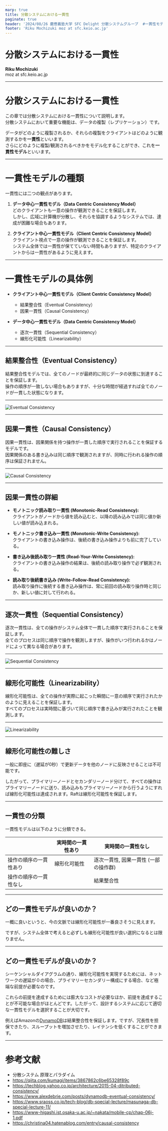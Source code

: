 ```yaml
---
marp: true
title: 分散システムにおける一貫性
paginate: true
header: '2024/08/26 慶應義塾大学 SFC Delight 分散システムグループ  #一貫性モデル'
footer: 'Riku Mochizuki moz at sfc.keio.ac.jp'
---
```


# 分散システムにおける一貫性

**Riku Mochizuki**  
moz at sfc.keio.ac.jp

---

# 分散システムにおける一貫性

この章では分散システムにおける一貫性について説明します。  
分散システムにおいて重要な機能は、データの複製（レプリケーション）です。

データがどのように複製されるか、それらの複製をクライアントはどのように観測するかを**一貫性**といいます。  
さらにどのように複製/観測されるべきかをモデル化することができ、これを**一貫性モデル**といいます。

---

# 一貫性モデルの種類

一貫性には二つの観点があります。

1. **データ中心一貫性モデル（Data Centric Consistency Model）**  
   どのクライアントも一意の操作が観測できることを保証します。  
   しかし、広域に計算機が分散し、それらを協調するようなシステムでは、達成が困難な場合もあります。

2. **クライアント中心一貫性モデル（Client Centric Consistency Model）**  
   クライアント視点で一意の操作が観測できることを保証します。  
   システム全体では一貫性が保てていない時間もありますが、特定のクライアントからは一貫性があるように見えます。

---

# 一貫性モデルの具体例

- **クライアント中心一貫性モデル（Client Centric Consistency Model）**
  - 結果整合性（Eventual Consistency）
  - 因果一貫性（Causal Consistency）

- **データ中心一貫性モデル（Data Centric Consistency Model）**
  - 逐次一貫性（Sequential Consistency）
  - 線形化可能性（Linearizability）

---

## 結果整合性（Eventual Consistency）

結果整合性モデルでは、全てのノードが最終的に同じデータの状態に到達することを保証します。  
操作の順序が一致しない場合もありますが、十分な時間が経過すれば全てのノードが一貫した状態になります。

---

![Eventual Consistency](imgs/eventual-consistency.jpeg)

---

## 因果一貫性（Causal Consistency）

因果一貫性は、因果関係を持つ操作が一貫した順序で実行されることを保証するモデルです。  
因果関係のある書き込みは同じ順序で観測されますが、同時に行われる操作の順序は保証されません。

---

![Causal Consistency](imgs/casual-consistency.jpeg)

---

## 因果一貫性の詳細

- **モノトニック読み取り一貫性 (Monotonic-Read Consistency):**  
  クライアントがノードから値を読み込むと、以降の読み込みでは同じ値か新しい値が読み込まれる。

- **モノトニック書き込み一貫性 (Monotonic-Write Consistency):**  
  クライアントの書き込み操作は、後続の書き込み操作よりも前に完了している。

- **書き込み後読み取り一貫性 (Read-Your-Write Consistency):**  
  クライアントの書き込み操作の結果は、後続の読み取り操作で必ず観測される。

- **読み取り後続書き込み (Write-Follow-Read Consistency):**  
  読み取り操作に後続する書き込み操作は、常に前回の読み取り操作時と同じか、新しい値に対して行われる。

---

## 逐次一貫性（Sequential Consistency）

逐次一貫性は、全ての操作がシステム全体で一貫した順序で実行されることを保証します。  
全てのプロセスは同じ順序で操作を観測しますが、操作がいつ行われるかはノードによって異なる場合があります。

---

![Sequential Consistency](imgs/sequential-consistency.jpeg)

---

## 線形化可能性（Linearizability）

線形化可能性は、全ての操作が実際に起こった瞬間に一意の順序で実行されたかのように見えることを保証します。  
すべてのプロセスは実時間に基づいて同じ順序で書き込みが実行されたことを観測します。

---

![Linearizability](imgs/linearizability.jpeg)

---
## 線形化可能性の難しさ

一般に即座に（遅延が0秒）で更新データを他のノードに反映させることは不可能です。

したがって、プライマリーノードとセカンダリーノード分けて、すべての操作はプライマリーノードに送り、読み込みもプライマリーノードから行うようにすれば線形化可能性は達成されます。Raftは線形化可能性を保証します。

---

## 一貫性の分類

一貫性モデルは以下のように分類できる。

|                    | 実時間の一貫性あり | 実時間の一貫性なし |
|--------------------|------------------|------------------|
| 操作の順序の一貫性あり  | 線形化可能性      | 逐次一貫性, 因果一貫性 (一部の操作群)            |
| 操作の順序の一貫性なし  |               | 結果整合性            |

---

## どの一貫性モデルが良いのか？
一概に良いというと、今の文脈では線形化可能性が一番良さそうに見えます。

ですが、システム全体で考えると必ずしも線形化可能性が良い選択になるとは限りません。

---
## どの一貫性モデルが良いのか？
シーケンシャルダイアグラムの通り、線形化可能性を実現するためには、ネットワークの遅延が０の場合、プライマリーセカンダリー構成にする場合、など極端な前提が必要なのです。

これらの前提を達成するためには膨大なコストが必要なほか、前提を達成することが不可能な場合がほとんどです。したがって、設計するシステムに応じて適切な一貫性モデルを選択することが大切です。

例えばAmazonの[DynamoDB](https://aws.amazon.com/jp/dynamodb/)は結果整合性を保証します。ですが、冗長性を担保できたり、スループットを増加させたり、レイテンシを低くすることができます。

---

# 参考文献

- 分散システム 原理とパラダイム
- https://qiita.com/kumagi/items/3867862c6be65328f89c
- https://techblog.yahoo.co.jp/architecture/2015-04-ditributed-consistency/
- https://www.alexdebrie.com/posts/dynamodb-eventual-consistency/
- https://www.sraoss.co.jp/tech-blog/db-special-lecture/masunaga-db-special-lecture-11/
- https://www-higashi.ist.osaka-u.ac.jp/~nakata/mobile-cp/chap-06j-1.pdf
- https://christina04.hatenablog.com/entry/causal-consistency

